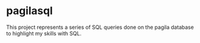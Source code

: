 # pagilasql
This project represents a series of SQL queries done on the pagila database to highlight my skills with SQL.
